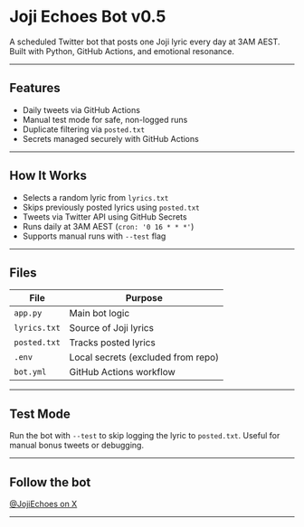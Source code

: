 #  Joji Echoes Bot v0.5

A scheduled Twitter bot that posts one Joji lyric every day at 3AM AEST. Built with Python, GitHub Actions, and emotional resonance.

---

##  Features

-  Daily tweets via GitHub Actions  
-  Manual test mode for safe, non-logged runs  
-  Duplicate filtering via `posted.txt`  
-  Secrets managed securely with GitHub Actions  

---

##  How It Works

- Selects a random lyric from `lyrics.txt`  
- Skips previously posted lyrics using `posted.txt`  
- Tweets via Twitter API using GitHub Secrets  
- Runs daily at 3AM AEST (`cron: '0 16 * * *'`)  
- Supports manual runs with `--test` flag

---

##  Files

| File         | Purpose                          |
|--------------|----------------------------------|
| `app.py`     | Main bot logic                   |
| `lyrics.txt` | Source of Joji lyrics            |
| `posted.txt` | Tracks posted lyrics             |
| `.env`       | Local secrets (excluded from repo)  
| `bot.yml`    | GitHub Actions workflow          |

---

##  Test Mode

Run the bot with `--test` to skip logging the lyric to `posted.txt`. Useful for manual bonus tweets or debugging.

---

##  Follow the bot

[@JojiEchoes on X](https://x.com/JojiEchoes)

---
